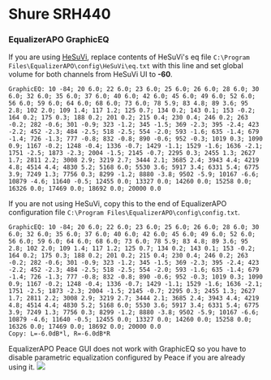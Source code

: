 # Shure SRH440
### EqualizerAPO GraphicEQ
If you are using [HeSuVi](https://sourceforge.net/projects/hesuvi/), replace contents of HeSuVi's eq file `C:\Program Files\EqualizerAPO\config\HeSuVi\eq.txt` with this line and set global volume for both channels from HeSuVi UI to **-60**.
```
GraphicEQ: 10 -84; 20 6.0; 22 6.0; 23 6.0; 25 6.0; 26 6.0; 28 6.0; 30 6.0; 32 6.0; 35 6.0; 37 6.0; 40 6.0; 42 6.0; 45 6.0; 49 6.0; 52 6.0; 56 6.0; 59 6.0; 64 6.0; 68 6.0; 73 6.0; 78 5.9; 83 4.8; 89 3.6; 95 2.8; 102 2.0; 109 1.4; 117 1.2; 125 0.7; 134 0.2; 143 0.1; 153 -0.2; 164 0.2; 175 0.3; 188 0.2; 201 0.2; 215 0.4; 230 0.4; 246 0.2; 263 -0.2; 282 -0.6; 301 -0.9; 323 -1.2; 345 -1.5; 369 -2.3; 395 -2.4; 423 -2.2; 452 -2.3; 484 -2.5; 518 -2.5; 554 -2.0; 593 -1.6; 635 -1.4; 679 -1.4; 726 -1.3; 777 -0.8; 832 -0.8; 890 -0.6; 952 -0.3; 1019 0.3; 1090 0.9; 1167 -0.2; 1248 -0.4; 1336 -0.7; 1429 -1.1; 1529 -1.6; 1636 -2.1; 1751 -2.5; 1873 -2.3; 2004 -1.5; 2145 -0.7; 2295 0.3; 2455 1.3; 2627 1.7; 2811 2.2; 3008 2.9; 3219 2.7; 3444 2.1; 3685 2.4; 3943 4.4; 4219 4.8; 4514 4.4; 4830 5.2; 5168 6.0; 5530 3.6; 5917 3.4; 6331 5.4; 6775 3.9; 7249 1.3; 7756 0.3; 8299 -1.2; 8880 -3.8; 9502 -5.9; 10167 -6.6; 10879 -4.6; 11640 -0.5; 12455 0.0; 13327 0.0; 14260 0.0; 15258 0.0; 16326 0.0; 17469 0.0; 18692 0.0; 20000 0.0
```
If you are not using HeSuVi, copy this to the end of EqualizerAPO configuration file `C:\Program Files\EqualizerAPO\config\config.txt`.
```
GraphicEQ: 10 -84; 20 6.0; 22 6.0; 23 6.0; 25 6.0; 26 6.0; 28 6.0; 30 6.0; 32 6.0; 35 6.0; 37 6.0; 40 6.0; 42 6.0; 45 6.0; 49 6.0; 52 6.0; 56 6.0; 59 6.0; 64 6.0; 68 6.0; 73 6.0; 78 5.9; 83 4.8; 89 3.6; 95 2.8; 102 2.0; 109 1.4; 117 1.2; 125 0.7; 134 0.2; 143 0.1; 153 -0.2; 164 0.2; 175 0.3; 188 0.2; 201 0.2; 215 0.4; 230 0.4; 246 0.2; 263 -0.2; 282 -0.6; 301 -0.9; 323 -1.2; 345 -1.5; 369 -2.3; 395 -2.4; 423 -2.2; 452 -2.3; 484 -2.5; 518 -2.5; 554 -2.0; 593 -1.6; 635 -1.4; 679 -1.4; 726 -1.3; 777 -0.8; 832 -0.8; 890 -0.6; 952 -0.3; 1019 0.3; 1090 0.9; 1167 -0.2; 1248 -0.4; 1336 -0.7; 1429 -1.1; 1529 -1.6; 1636 -2.1; 1751 -2.5; 1873 -2.3; 2004 -1.5; 2145 -0.7; 2295 0.3; 2455 1.3; 2627 1.7; 2811 2.2; 3008 2.9; 3219 2.7; 3444 2.1; 3685 2.4; 3943 4.4; 4219 4.8; 4514 4.4; 4830 5.2; 5168 6.0; 5530 3.6; 5917 3.4; 6331 5.4; 6775 3.9; 7249 1.3; 7756 0.3; 8299 -1.2; 8880 -3.8; 9502 -5.9; 10167 -6.6; 10879 -4.6; 11640 -0.5; 12455 0.0; 13327 0.0; 14260 0.0; 15258 0.0; 16326 0.0; 17469 0.0; 18692 0.0; 20000 0.0
Copy: L=-6.0dB*l, R=-6.0dB*R
```
EqualizerAPO Peace GUI does not work with GraphicEQ so you have to disable parametric equalization configured by Peace if you are already using it.
![](https://raw.githubusercontent.com/jaakkopasanen/AutoEq/master/results/Innerfidelity%202017/headphoncecom/onear/Shure%20SRH440/Shure%20SRH440.png)
